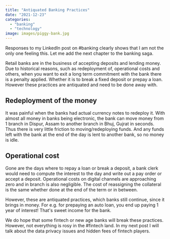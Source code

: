 ```yaml
---
title: "Antiquated Banking Practices"
date: "2021-12-23"
categories: 
  - "banking"
  - "technology"
image: images/piggy-bank.jpg
---
```


Responses to my LinkedIn post on #banking clearly shows that I am not the only one feeling this. Let me add the next chapter to the banking saga.

Retail banks are in the business of accepting deposits and lending money. Due to historical reasons, such as redeployment of, operational costs and others, when you want to exit a long term commitment with the bank there is a penalty applied. Whether it is to break a fixed deposit or prepay a loan. However these practices are antiquated and need to be done away with.

## Redeployment of the money

It was painful when the banks had actual currency notes to redeploy it. With almost all money in banks being electronic, the bank can move money from 1 branch in Dispur, Assam to another branch in Bhuj, Gujrat in seconds. Thus there is very little friction to moving/redeploying funds. And any funds left with the bank at the end of the day is lent to another bank, so no money is idle.


## Operational cost

Gone are the days where to repay a loan or break a deposit, a bank clerk would need to compute the interest to the day and write out a pay order or accept a deposit. Operational costs on digital channels are approaching zero and in branch is also negligible. The cost of reassigning the collateral is the same whether done at the end of the term or in between.

However, these are antiquated practices, which banks still continue, since it brings in money. For e.g. for prepaying an auto loan, you end up paying 1 year of interest! That's sweet income for the bank.


We do hope that some fintech or new age banks will break these practices. However, not everything is rosy in the #fintech land. In my next post I will talk about the data privacy issues and hidden fees of fintech players.
